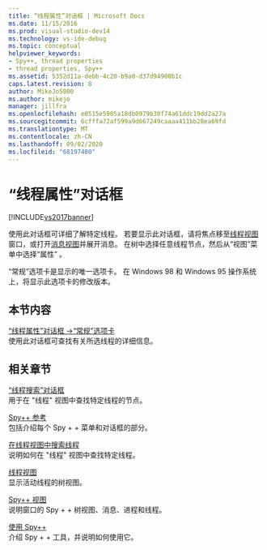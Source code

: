 ```yaml
---
title: “线程属性”对话框 | Microsoft Docs
ms.date: 11/15/2016
ms.prod: visual-studio-dev14
ms.technology: vs-ide-debug
ms.topic: conceptual
helpviewer_keywords:
- Spy++, thread properties
- thread properties, Spy++
ms.assetid: 5352d11a-debb-4c20-b9a0-d37d94900b1c
caps.latest.revision: 8
author: MikeJo5000
ms.author: mikejo
manager: jillfra
ms.openlocfilehash: e0515e5905a18db0979b30f74a61ddc19dd2a27a
ms.sourcegitcommit: 6cfffa72af599a9d667249caaaa411bb28ea69fd
ms.translationtype: MT
ms.contentlocale: zh-CN
ms.lasthandoff: 09/02/2020
ms.locfileid: "68197480"
---
```

# <a name="thread-properties-dialog-box"></a>“线程属性”对话框
[!INCLUDE[vs2017banner](../includes/vs2017banner.md)]

使用此对话框可详细了解特定线程。 若要显示此对话框，请将焦点移至[线程视图](../debugger/threads-view.md)窗口，或打开[消息视图](../debugger/messages-view.md)并展开消息。 在树中选择任意线程节点，然后从“视图”菜单中选择“属性” 。  
  
 “常规”选项卡是显示的唯一选项卡。 在 Windows 98 和 Windows 95 操作系统上，将显示此选项卡的修改版本。  
  
## <a name="in-this-section"></a>本节内容  
 [“线程属性”对话框 -&gt;“常规”选项卡](../debugger/general-tab-thread-properties-dialog-box.md)  
 使用此对话框可查找有关所选线程的详细信息。  
  
## <a name="related-sections"></a>相关章节  
 [“线程搜索”对话框](../debugger/thread-search-dialog-box.md)  
 用于在 "线程" 视图中查找特定线程的节点。  
  
 [Spy++ 参考](../debugger/spy-increment-reference.md)  
 包括介绍每个 Spy + + 菜单和对话框的部分。  
  
 [在线程视图中搜索线程](../debugger/how-to-search-for-a-thread-in-threads-view.md)  
 说明如何在 "线程" 视图中查找特定线程。  
  
 [线程视图](../debugger/threads-view.md)  
 显示活动线程的树视图。  
  
 [Spy++ 视图](../debugger/spy-increment-views.md)  
 说明窗口的 Spy + + 树视图、消息、进程和线程。  
  
 [使用 Spy++](../debugger/using-spy-increment.md)  
 介绍 Spy + + 工具，并说明如何使用它。
